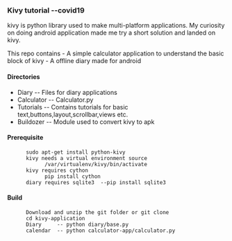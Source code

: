 ### Kivy tutorial  --covid19

kivy is python library used to make multi-platform applications.
My curiosity on doing android application made me try a short solution and landed on kivy.

This repo contains 
            -  A simple calculator application to understand the basic block of kivy
            -  A offline diary made for android
            
#### Directories
- Diary           -- Files for diary applications
- Calculator      -- Calculator.py
- Tutorials       -- Contains tutorials for basic text,buttons,layout,scrollbar,views etc.
- Buildozer       -- Module used to convert kivy to apk

#### Prerequisite
          sudo apt-get install python-kivy
          kivy needs a virtual environment source 
                /var/virtualenv/kivy/bin/activate
          kivy requires cython 
                pip install cython  
          diary requires sqlite3  --pip install sqlite3
          
#### Build
          Download and unzip the git folder or git clone
          cd kivy-application
          Diary     -- python diary/base.py
          calendar  -- python calculator-app/calculator.py
